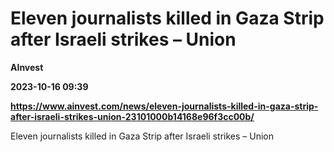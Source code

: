 # Eleven journalists killed in Gaza Strip after Israeli strikes – Union
**AInvest**

**2023-10-16 09:39**

**https://www.ainvest.com/news/eleven-journalists-killed-in-gaza-strip-after-israeli-strikes-union-23101000b14168e96f3cc00b/**

Eleven journalists killed in Gaza Strip after Israeli strikes – Union